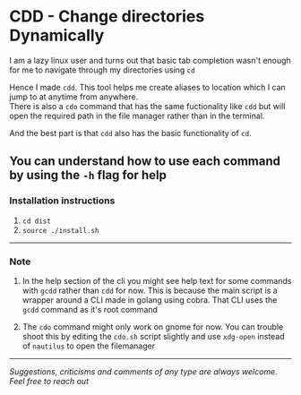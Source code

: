 # CDD - Change directories Dynamically

I am a lazy linux user and turns out that basic tab completion wasn't enough for me to navigate through my directories using `cd`

Hence I made `cdd`. This tool helps me create aliases to location which I can jump to at anytime from anywhere.\
There is also a `cdo` command that has the same fuctionality like `cdd` but will open the required path in the file manager rather than in the terminal.

And the best part is that `cdd` also has the basic functionality of `cd`.

You can understand how to use each command by using the `-h` flag for help
---

### Installation instructions

1. `cd dist`
2. `source ./install.sh`  

---

### Note
1. In the help section of the cli you might see help text for some commands with `gcdd` rather than `cdd` for now. This is because the main script is a wrapper around a CLI made in golang using cobra. That CLI uses the `gcdd` command as it's root command

2. The `cdo` command might only work on gnome for now. You can trouble shoot this by editing the `cdo.sh` script slightly and use `xdg-open` instead of `nautilus` to open the filemanager

---

_Suggestions, criticisms and comments of any type are always welcome. Feel free to reach out_